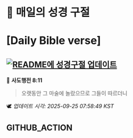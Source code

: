 # 🙏 매일의 성경 구절
# [Daily Bible verse]
## [![README에 성경구절 업데이트](https://github.com/DONGSUKA/first_test/actions/workflows/update-readme-bible.yml/badge.svg)](https://github.com/DONGSUKA/first_test/actions/workflows/update-readme-bible.yml)
<!-- START_BIBLE_VERSE -->
📖 **사도행전 8:11**
> 오랫동안 그 마술에 놀랐으므로 그들이 따르더니

🕊️ _업데이트 시각: 2025-09-25 07:58:49 KST_
  <!-- END_BIBLE_VERSE -->
## GITHUB_ACTION
